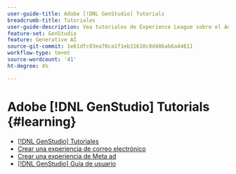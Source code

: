 ```yaml
---
user-guide-title: Adobe [!DNL GenStudio] Tutorials
breadcrumb-title: Tutoriales
user-guide-description: Vea tutoriales de Experience League sobre el Adobe  [!DNL GenStudio], una solución integral para acelerar y simplificar su cadena de suministro de contenido con IA generativa y automatización inteligente.
feature-set: GenStudio
feature: Generative AI
source-git-commit: 1e61dfc03ea70ca1f1eb31610c8d486ab6a44611
workflow-type: tm+mt
source-wordcount: '41'
ht-degree: 4%

---
```



# Adobe [!DNL GenStudio] Tutorials {#learning}

+ [[!DNL GenStudio] Tutoriales](tutorials.md)
+ [Crear una experiencia de correo electrónico](create-email-experience.md)
+ [Crear una experiencia de Meta ad](create-meta-ad.md)
+ [[!DNL GenStudio] Guía de usuario](https://experienceleague.adobe.com/docs/genstudio/user-guide/home.html)
